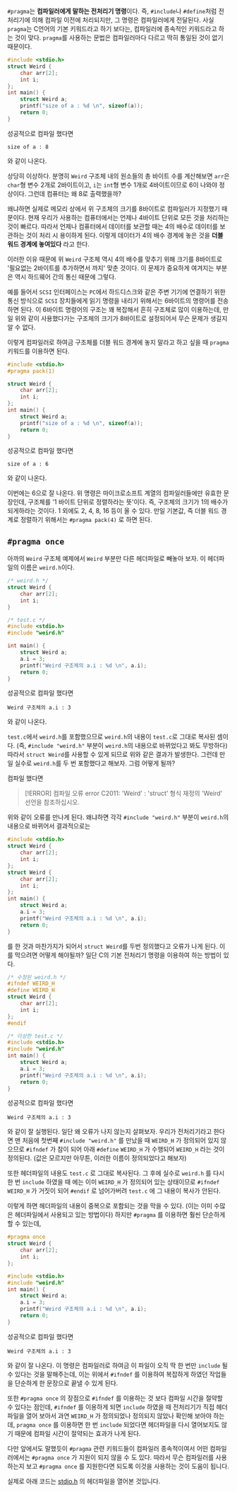 `#pragma`는 **컴파일러에게 말하는 전처리기 명령**이다. 즉, `#include`나 `#define`처럼 전처리기에 의해 컴파일 이전에 처리되지만, 그 명령은 컴파일러에게 전달된다.
사실 `pragma`는 C언어의 기본 키워드라고 하기 보다는, 컴파일러에 종속적인 키워드라고 하는 것이 맞다. `pragma`를 사용하는 문법은 컴파일러마다 다르고 딱히 통일된 것이 없기 때문이다.

```c
#include <stdio.h>
struct Weird {
	char arr[2];
	int i;
};
int main() {
	struct Weird a;
	printf("size of a : %d \n", sizeof(a));
	return 0;
}
```
성공적으로 컴파일 했다면
```
size of a : 8
```
와 같이 나온다.

상당히 이상하다. 분명히 `Weird` 구조체 내의 원소들의 총 바이트 수를 계산해보면 `arr`은 `char`형 변수 2개로 2바이트이고, `i`는 `int`형 변수 1개로 4바이트이므로 6이 나와야 정상이다. 그런데 컴퓨터는 왜 8로 출력했을까?

왜냐하면 실제로 메모리 상에서 위 구조체의 크기를 8바이트로 컴파일러가 지정했기 때문이다. 현재 우리가 사용하는 컴퓨터에서는 언제나 4바이트 단위로 모든 것을 처리하는 것이 빠르다. 따라서 언제나 컴퓨터에서 데이터를 보관할 때는 4의 배수로 데이터를 보관하는 것이 처리 시 용이하게 된다.
이렇게 데이터가 4의 배수 경계에 놓은 것을 **더블 워드 경계에 놓여있다** 라고 한다.

이러한 이유 때문에 위 `Weird` 구조체 역시 4의 배수를 맞추기 위해 크기를 8바이트로 '필요없는 2바이트를 추가하면서 까지' 맞춘 것이다. 이 문제가 중요하게 여겨지는 부분은 역시 하드웨어 간의 통신 때문에 그렇다.

예를 들어서 `SCSI` 인터페이스는 `PC`에서 하드디스크와 같은 주변 기기에 연결하기 위한 통신 방식으로 `SCSI` 장치들에게 읽기 명령을 내리기 위해서는 6바이트의 명령어를 전송하면 된다. 이 6바이트 명령어의 구조는 꽤 복잡해서 흔히 구조체로 많이 이용하는데, 만일 위와 같이 사용했다가는 구조체의 크기가 8바이트로 설정되어서 무슨 문제가 생길지 알 수 없다.

이렇게 컴파일러로 하여금 구조체를 더블 워드 경계에 놓지 말라고 하고 싶을 때 `pragma` 키워드를 이용하면 된다.
```c
#include <stdio.h>
#pragma pack(1)

struct Weird {
	char arr[2];
	int i;
};
int main() {
	struct Weird a;
	printf("size of a : %d \n", sizeof(a));
	return 0;
}
```
성공적으로 컴파일 했다면
```
size of a : 6
```
와 같이 나온다.

이번에는 6으로 잘 나온다. 위 명령은 마이크로소프트 계열의 컴파일러들에만 유효한 문장인데, 구조체를 '1 바이트 단위로 정렬하라는 뜻'이다. 즉, 구조체의 크기가 1의 배수가 되게하라는 것이다. 1 외에도 2, 4, 8, 16 등이 올 수 있다. 만일 기본값, 즉 더블 워드 경계로 정렬하기 위해서는 `#pragma pack(4)` 로 하면 된다.

## `#pragma once`

아까의 `Weird` 구조체 예제에서 `Weird` 부분만 다른 헤더파일로 빼놓아 보자. 이 헤더파일의 이름은 `weird.h`이다.
```c
/* weird.h */
struct Weird {
	char arr[2];
	int i;
}
```

```c
/* test.c */
#include <stdio.h>
#include "weird.h"

int main() {
	struct Weird a;
	a.i = 3;
	printf("Weird 구조체의 a.i : %d \n", a.i);
	return 0;
}
```
성공적으로 컴파일 했다면
```
Weird 구조체의 a.i : 3
```
와 같이 나온다.

`test.c`에서 `weird.h`를 포함했으므로 `weird.h`의 내용이 `test.c`로 그대로 복사된 셈이다. (즉, `#include "weird.h"` 부분이 `weird.h`의 내용으로 바뀌었다고 봐도 무방하다) 따라서 `struct Weird`를 사용할 수 있게 되므로 위와 같은 결과가 발생한다. 그런데 만일 실수로 `weird.h`를 두 번 포함했다고 해보자. 그럼 어떻게 될까?

컴파일 했다면
> [!ERROR] 컴파일 오류
> error C2011: 'Weird' : 'struct' 형식 재정의
> 'Weird' 선언을 참조하십시오.

위와 같이 오류를 만나게 된다. 왜냐하면 각각 `#include "weird.h"` 부분이 `weird.h`의 내용으로 바뀌어서 결과적으로는
```c
#include <stdio.h>
struct Weird {
	char arr[2];
	int i;
};
struct Weird {
	char arr[2];
	int i;
};
int main() {
	struct Weird a;
	a.i = 3;
	printf("Weird 구조체의 a.i : %d \n", a.i);
	return 0;
}
```
를 한 것과 마찬가지가 되어서 `struct Weird`를 두번 정의했다고 오류가 나게 된다. 이를 막으려면 어떻게 해야될까? 일단 C의 기본 전처리기 명령을 이용하여 하는 방법이 있다.
```c
/* 수정된 weird.h */
#ifndef WEIRD_H
#define WEIRD_H
struct Weird {
	char arr[2];
	int i;
};
#endif
```

```c
/* 이상한 test.c */
#include <stdio.h>
#include "weird.h"
int main() {
	struct Weird a;
	a.i = 3;
	printf("Weird 구조체의 a.i : %d \n", a.i);
	return 0;
}
```
성공적으로 컴파일 했다면
```
Weird 구조체의 a.i : 3
```
와 같이 잘 실행된다. 일단 왜 오류가 나지 않는지 살펴보자. 우리가 전처리기라고 한다면 맨 처음에 첫번째 `#include "weird.h"` 를 만났을 때 `WEIRD_H` 가 정의되어 있지 않으므로 `#ifndef` 가 참이 되어 아래 `#define` `WEIRD_H` 가 수행되어 `WEIRD_H` 라는 것이 정의된다. (값은 모르지만 아무튼, 이러한 이름이 정의되었다고 해보자)

또한 헤더파일의 내용도 `test.c` 로 그대로 복사된다. 그 후에 실수로 `weird.h` 를 다시 한 번 `include` 하였을 때 에는 이미 `WEIRD_H` 가 정의되어 있는 상태이므로 `#ifndef WEIRD_H` 가 거짓이 되어 `#endif` 로 넘어가버려 `test.c` 에 그 내용이 복사가 안된다.

이렇게 하면 헤더파일의 내용이 중복으로 포함되는 것을 막을 수 있다. (이는 이미 수많은 헤더파일에서 사용되고 있는 방법이다) 하지만 `#pragma` 를 이용하면 훨씬 단순하게 할 수 있는데,
```c
#pragma once
struct Weird {
	char arr[2];
	int i;
};
```

```c
#include <stdio.h>
#include "weird.h"
int main() {
	struct Weird a;
	a.i = 3;
	printf("Weird 구조체의 a.i : %d \n", a.i);
	return 0;
}
```
성공적으로 컴파일 했다면
```
Weird 구조체의 a.i : 3
```
와 같이 잘 나온다. 이 명령은 컴파일러로 하여금 이 파일이 오직 딱 한 번만 `include` 될 수 있다는 것을 말해주는데, 이는 위에서 `#ifndef` 를 이용하여 복잡하게 하였던 작업들을 단순하게 한 문장으로 끝낼 수 있게 된다.

또한 `#pragma once` 의 장점으로 `#ifndef` 를 이용하는 것 보다 컴파일 시간을 절약할 수 있다는 점인데, `#ifndef` 를 이용하게 되면 `include` 하였을 때 전처리기가 직접 헤더파일을 열어 보아서 과연 `WEIRD_H` 가 정의되었나 정의되지 않았나 확인해 보아야 하는데, `pragma once` 를 이용하면 한 번 `include` 되었다면 헤더파일을 다시 열어보지도 않기 때문에 컴파일 시간이 절약되는 효과가 나게 된다.

다만 앞에서도 말했듯이 `#pragma` 관련 키워드들이 컴파일러 종속적이여서 어떤 컴파일러에서는 `#pragma once` 가 지원이 되지 않을 수 도 있다. 따라서 무슨 컴파일러를 사용하는지 보고 `#pragma once` 를 지원한다면 되도록 이것을 사용하는 것이 도움이 됩니다.

실제로 아래 코드는 [stdio.h](https://modoocode.com/34) 의 헤더파일을 열어본 것입니다.